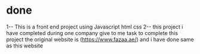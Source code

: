 # done
1--  This is a front end project using Javascript html css 
2--  this project i have completed during one company give to me task to complete this project
     the original website is (https://www.fazaa.ae/) and i have done same as this website


